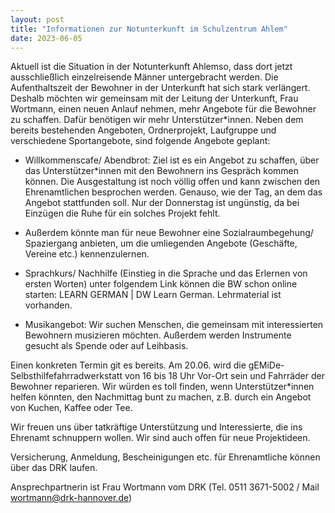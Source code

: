 ```yaml
---
layout: post
title: "Informationen zur Notunterkunft im Schulzentrum Ahlem"
date: 2023-06-05
---
```


Aktuell ist die  Situation in der Notunterkunft Ahlemso, dass dort jetzt ausschließlich einzelreisende Männer untergebracht werden. 
Die Aufenthaltszeit der Bewohner in der Unterkunft hat sich stark verlängert.
Deshalb möchten wir gemeinsam mit der Leitung der Unterkunft, Frau Wortmann, einen neuen Anlauf nehmen, mehr Angebote für die Bewohner zu schaffen. 
Dafür benötigen wir mehr Unterstützer*innen.
Neben dem bereits bestehenden Angeboten, Ordnerprojekt, Laufgruppe und verschiedene Sportangebote, sind folgende Angebote geplant:

-  Willkommenscafe/ Abendbrot: Ziel ist es ein Angebot zu schaffen, über das Unterstützer*innen mit den Bewohnern ins Gespräch kommen können. Die Ausgestaltung ist noch völlig offen und kann zwischen den Ehrenamtlichen besprochen werden. Genauso, wie der Tag, an dem das Angebot stattfunden soll. Nur der Donnerstag ist ungünstig, da bei Einzügen die Ruhe für ein solches Projekt fehlt. 

- Außerdem könnte man für neue Bewohner eine Sozialraumbegehung/ Spaziergang anbieten, um die umliegenden Angebote (Geschäfte, Vereine etc.) kennenzulernen. 

- Sprachkurs/ Nachhilfe (Einstieg in die Sprache und das Erlernen von ersten Worten) unter folgendem Link können die BW schon online starten:  LEARN GERMAN | DW Learn German. Lehrmaterial ist vorhanden.

- Musikangebot: Wir suchen Menschen, die gemeinsam mit interessierten Bewohnern musizieren möchten. Außerdem werden Instrumente gesucht als Spende oder auf Leihbasis.

Einen konkreten Termin git es bereits. Am 20.06. wird die gEMiDe-Selbsthilfefahrradwerkstatt von 16 bis 18 Uhr Vor-Ort sein und Fahrräder der Bewohner reparieren. Wir würden es toll finden, wenn Unterstützer*innen helfen könnten, den Nachmittag bunt zu machen, z.B. durch ein Angebot von Kuchen, Kaffee oder Tee. 

Wir freuen uns über tatkräftige Unterstützung und Interessierte, die ins Ehrenamt schnuppern wollen. Wir sind auch offen für neue Projektideen.

Versicherung, Anmeldung, Bescheinigungen etc. für Ehrenamtliche können über das DRK laufen. 

Ansprechpartnerin ist Frau Wortmann vom DRK (Tel. 0511 3671-5002 / Mail wortmann@drk-hannover.de)
